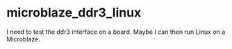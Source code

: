 # microblaze_ddr3_linux
I need to test the ddr3 interface on a board. Maybe I can then run Linux on a Microblaze.
